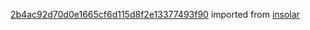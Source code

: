 [2b4ac92d70d0e1665cf6d115d8f2e13377493f90](https://github.com/insolar/insolar/commit/2b4ac92d70d0e1665cf6d115d8f2e13377493f90) imported from [insolar](https://github.com/insolar/insolar)

